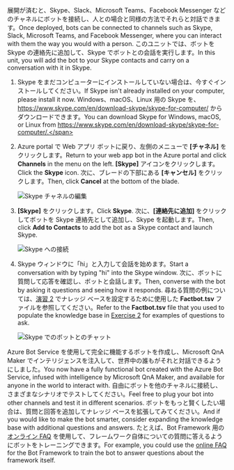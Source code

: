 <span data-ttu-id="4f8ee-101">展開が済むと、Skype、Slack、Microsoft Teams、Facebook Messenger などのチャネルにボットを接続し、人との場合と同様の方法でそれらと対話できます。</span><span class="sxs-lookup"><span data-stu-id="4f8ee-101">Once deployed, bots can be connected to channels such as Skype, Slack, Microsoft Teams, and Facebook Messenger, where you can interact with them the way you would with a person.</span></span> <span data-ttu-id="4f8ee-102">このユニットでは、ボットを Skype の連絡先に追加して、Skype でボットとの会話を実行します。</span><span class="sxs-lookup"><span data-stu-id="4f8ee-102">In this unit, you will add the bot to your Skype contacts and carry on a conversation with it in Skype.</span></span>

1. <span data-ttu-id="4f8ee-103">Skype をまだコンピューターにインストールしていない場合は、今すぐインストールしてください。</span><span class="sxs-lookup"><span data-stu-id="4f8ee-103">If Skype isn't already installed on your computer, please install it now.</span></span> <span data-ttu-id="4f8ee-104">Windows、macOS、Linux 用の Skype を、 https://www.skype.com/en/download-skype/skype-for-computer/ からダウンロードできます。</span><span class="sxs-lookup"><span data-stu-id="4f8ee-104">You can download Skype for Windows, macOS, or Linux from https://www.skype.com/en/download-skype/skype-for-computer/.</span></span>

1. <span data-ttu-id="4f8ee-105">Azure portal で Web アプリ ボットに戻り、左側のメニューで **[チャネル]** をクリックします。</span><span class="sxs-lookup"><span data-stu-id="4f8ee-105">Return to your web app bot in the Azure portal and click **Channels** in the menu on the left.</span></span> <span data-ttu-id="4f8ee-106">**[Skype]** アイコンをクリックします。</span><span class="sxs-lookup"><span data-stu-id="4f8ee-106">Click the **Skype** icon.</span></span> <span data-ttu-id="4f8ee-107">次に、ブレードの下部にある **[キャンセル]** をクリックします。</span><span class="sxs-lookup"><span data-stu-id="4f8ee-107">Then, click **Cancel** at the bottom of the blade.</span></span>

    ![Skype チャネルの編集](../media-draft/7-portal-edit-skype.png)

1. <span data-ttu-id="4f8ee-109">**[Skype]** をクリックします。</span><span class="sxs-lookup"><span data-stu-id="4f8ee-109">Click **Skype**.</span></span> <span data-ttu-id="4f8ee-110">次に、**[連絡先に追加]** をクリックしてボットを Skype 連絡先として追加し、Skype を起動します。</span><span class="sxs-lookup"><span data-stu-id="4f8ee-110">Then, click **Add to Contacts** to add the bot as a Skype contact and launch Skype.</span></span>

    ![Skype への接続](../media-draft/7-portal-click-skype.png)

1. <span data-ttu-id="4f8ee-112">Skype ウィンドウに「hi」と入力して会話を始めます。</span><span class="sxs-lookup"><span data-stu-id="4f8ee-112">Start a conversation with by typing "hi" into the Skype window.</span></span> <span data-ttu-id="4f8ee-113">次に、ボットに質問して応答を確認し、ボットと会話します。</span><span class="sxs-lookup"><span data-stu-id="4f8ee-113">Then, converse with the bot by asking it questions and seeing how it responds.</span></span> <span data-ttu-id="4f8ee-114">尋ねる質問の例については、[演習 2](#Exercise2) でナレッジ ベースを設定するために使用した **Factbot.tsv** ファイルを参照してください。</span><span class="sxs-lookup"><span data-stu-id="4f8ee-114">Refer to the **Factbot.tsv** file that you used to populate the knowledge base in [Exercise 2](#Exercise2) for examples of questions to ask.</span></span>
 
    ![Skype でのボットとのチャット](../media-draft/7-skype-responses.png)

<span data-ttu-id="4f8ee-116">Azure Bot Service を使用して完全に機能するボットを作成し、Microsoft QnA Maker でインテリジェンスを注入して、世界中の誰もがそれと対話できるようにしました。</span><span class="sxs-lookup"><span data-stu-id="4f8ee-116">You now have a fully functional bot created with the Azure Bot Service, infused with intelligence by Microsoft QnA Maker, and available for anyone in the world to interact with.</span></span> <span data-ttu-id="4f8ee-117">自由にボットを他のチャネルに接続し、さまざまなシナリオでテストしてください。</span><span class="sxs-lookup"><span data-stu-id="4f8ee-117">Feel free to plug your bot into other channels and test it in different scenarios.</span></span> <span data-ttu-id="4f8ee-118">ボットをもっと賢くしたい場合は、質問と回答を追加してナレッジ ベースを拡張してみてください。</span><span class="sxs-lookup"><span data-stu-id="4f8ee-118">And if you would like to make the bot smarter, consider expanding the knowledge base with additional questions and answers.</span></span> <span data-ttu-id="4f8ee-119">たとえば、Bot Framework 用の[オンライン FAQ](https://docs.microsoft.com/azure/bot-service/bot-service-resources-bot-framework-faq?view=azure-bot-service-3.0) を使用して、フレームワーク自体についての質問に答えるようにボットをトレーニングできます。</span><span class="sxs-lookup"><span data-stu-id="4f8ee-119">For example, you could use the [online FAQ](https://docs.microsoft.com/azure/bot-service/bot-service-resources-bot-framework-faq?view=azure-bot-service-3.0) for the Bot Framework to train the bot to answer questions about the framework itself.</span></span>